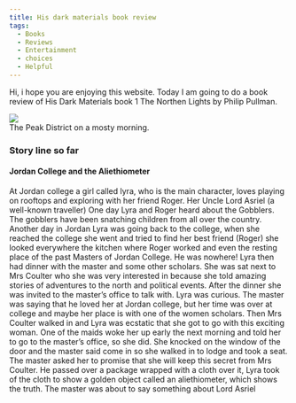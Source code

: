 ```yaml
---
title: His dark materials book review
tags: 
  - Books
  - Reviews
  - Entertainment
  - choices
  - Helpful
---
```

Hi, i hope you are enjoying this website. Today I am going to do a book review of His Dark Materials book 1 The Northen Lights by Philip Pullman.



<div class="card mb-3">
    <img class="card-img-top" src="https://images-na.ssl-images-amazon.com/images/I/81gINJEuyUL.jpg"/>
    <div class="card-body bg-light">
        <div class="card-text">
            The Peak District on a mosty morning.
        </div>
    </div>
</div>

### Story line so far

#### Jordan College and the Aliethiometer

At Jordan college a girl called lyra, who is the main character, loves playing on rooftops and exploring with her friend Roger. Her Uncle Lord Asriel (a well-known traveller) One day Lyra and Roger heard about the Gobblers. The gobblers have been snatching children from all over the country. Another day in Jordan Lyra was going back to the college, when she reached the college she went and tried to find her best friend (Roger) she looked everywhere the kitchen where Roger worked and even the resting place of the past Masters of Jordan College. He was nowhere! Lyra then had dinner with the master and some other scholars. She was sat next to Mrs Coulter who she was very interested in because she told amazing stories of adventures to the north and political events. After the dinner she was invited to the master’s office to talk with. Lyra was curious. The master was saying that he loved her at Jordan college, but her time was over at college and maybe her place is with one of the women scholars. Then Mrs Coulter walked in and Lyra was ecstatic that she got to go with this exciting woman. One of the maids woke her up early the next morning and told her to go to the master’s office, so she did. She knocked on the window of the door and the master said come in so she walked in to lodge and took a seat. The master asked her to promise that she will keep this secret from Mrs Coulter. He passed over a package wrapped with a cloth over it, Lyra took of the cloth to show a golden object called an aliethiometer, which shows the truth. The master was about to say something about Lord Asriel
